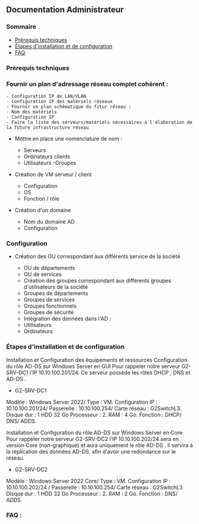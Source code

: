 ## Documentation Administrateur

### Sommaire
- [Prérequis techniques]()
- [Étapes d'installation et de configuration]()
- [FAQ]()

### Prérequis techniques

### Fournir un plan d'adressage réseau complet cohérent :

    - Configuration IP de LAN/VLAN
    - Configuration IP des matériels réseaux
    - Fournir un plan schématique du futur réseau :
    - Nom des matériels
    - Configuration IP
    - Faire la liste des serveurs/matériels nécessaires à l'élaboration de la future infrastructure réseau
    
- Mettre en place une nomenclature de nom :
    
    - Serveurs
    - Ordinateurs clients
    - Utilisateurs
    -Groupes

- Création de VM serveur / client
    
    - Configuration 
    - OS 
    - Fonction / rôle 
    
- Création d'un domaine
    
    - Nom du domaine AD
    - Configuration

### Configuration

- Création des OU correspondant aux différents service de la société
    
    - OU de départements
    - OU de services
    - Création des groupes correspondant aux différents groupes d'utilisateurs de la société
    - Groupes de départements
    - Groupes de services
    - Groupes fonctionnels
    - Groupes de sécurité
    - Intégration des données dans l'AD :
    - Utilisateurs
    - Ordinateurs



### Étapes d'installation et de configuration

Installation et Configuration des équipements et ressources
Configuration du rôle AD-DS sur Windows Server en GUI
Pour rappeler notre serveur G2-SRV-DC1 l'IP 10.10.100.201/24. Ce serveur possède les rôles DHCP , DNS et AD-DS .

- G2-SRV-DC1

Modèle : Windows Server 2022/ Type : VM.
Configuration IP : 10.10.100.201/24/ Passerelle : 10.10.100.254/ Carte réseau : G2SwitchL3.
Disque dur : 1 HDD 32 Go 
Processeur : 2.
RAM : 4 Go.
Fonction : DHCP/ DNS/ ADDS.


Installation et Configuration du rôle AD-DS sur Windows Server en Core
Pour rappeler notre serveur G2-SRV-DC2 l'IP 10.10.100.202/24 sera en version Core (non-graphique) et aura uniquement le rôle AD-DS . Il servira à la réplication des données AD-DS, afin d'avoir une redondance sur le réseau.

- G2-SRV-DC2

Modèle : Windows Server 2022 Core/ Type : VM.
Configuration IP : 10.10.100.202/24 / Passerelle : 10.10.100.254/ Carte réseau : G2SwitchL3
Disque dur : 1 HDD 32 Go 
Processeur : 2.
RAM : 2 Go.
Fonction : DNS/ ADDS.





### FAQ :
